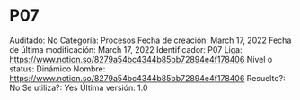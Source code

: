 # P07

Auditado: No
Categoría: Procesos
Fecha de creación: March 17, 2022
Fecha de última modificación: March 17, 2022
Identificador: P07
Liga: https://www.notion.so/8279a54bc4344b85bb72894e4f178406 
Nivel o status: Dinámico
Nombre: https://www.notion.so/8279a54bc4344b85bb72894e4f178406 
Resuelto?: No
Se utiliza?: Yes
Última versión: 1.0
